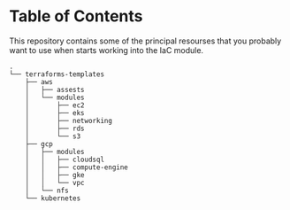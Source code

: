 
# Table of Contents



This repository contains some of the principal resourses that you probably want to use when starts working into the IaC module.

    .
    └── terraforms-templates
        ├── aws
        │   ├── assests
        │   └── modules
        │       ├── ec2
        │       ├── eks
        │       ├── networking
        │       ├── rds
        │       └── s3
        ├── gcp
        │   ├── modules
        │   │   ├── cloudsql
        │   │   ├── compute-engine
        │   │   ├── gke
        │   │   └── vpc
        │   └── nfs
        └── kubernetes

